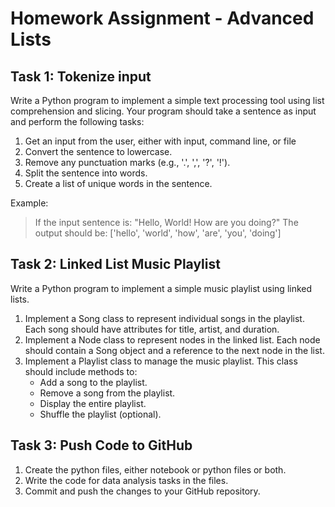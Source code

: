 # Homework Assignment - Advanced Lists

## Task 1: Tokenize input

Write a Python program to implement a simple text processing tool using list comprehension and slicing. Your program should take a sentence as input and perform the following tasks:

1. Get an input from the user, either with input, command line, or file
2. Convert the sentence to lowercase.
3. Remove any punctuation marks (e.g., '.', ',', '?', '!').
4. Split the sentence into words.
5. Create a list of unique words in the sentence.

Example:
> If the input sentence is: "Hello, World! How are you doing?"
The output should be: ['hello', 'world', 'how', 'are', 'you', 'doing']

## Task 2: Linked List Music Playlist

Write a Python program to implement a simple music playlist using linked lists.

1. Implement a Song class to represent individual songs in the playlist. Each song should have attributes for title, artist, and duration.
2. Implement a Node class to represent nodes in the linked list. Each node should contain a Song object and a reference to the next node in the list.
3. Implement a Playlist class to manage the music playlist. This class should include methods to:
    - Add a song to the playlist.
    - Remove a song from the playlist.
    - Display the entire playlist.
    - Shuffle the playlist (optional).

## Task 3: Push Code to GitHub

1. Create the python files, either notebook or python files or both.
2. Write the code for data analysis tasks in the files.
3. Commit and push the changes to your GitHub repository.
